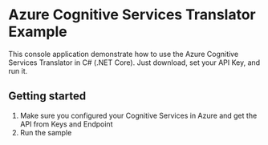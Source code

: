 # Azure Cognitive Services Translator Example

This console application demonstrate how to use the Azure Cognitive Services Translator in C# (.NET Core). Just download, set your API Key, and run it.


## Getting started

1. Make sure you configured your Cognitive Services in Azure and get the API from Keys and Endpoint
2. Run the sample
